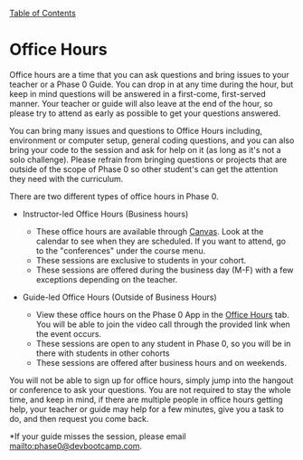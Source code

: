 [Table of Contents](README.md)

# Office Hours

Office hours are a time that you can ask questions and bring issues to your teacher or a Phase 0 Guide. You can drop in at any time during the hour, but keep in mind questions will be answered in a first-come, first-served manner. Your teacher or guide will also leave at the end of the hour, so please try to attend as early as possible to get your questions answered.

You can bring many issues and questions to Office Hours including, environment or computer setup, general coding questions, and you can also bring your code to the session and ask for help on it (as long as it's not a solo challenge). Please refrain from bringing questions or projects that are outside of the scope of Phase 0 so other student's can get the attention they need with the curriculum.

There are two different types of office hours in Phase 0.

- Instructor-led Office Hours (Business hours)
  - These office hours are available through [Canvas](https://devbootcamp.instructure.com). Look at the calendar to see when they are scheduled. If you want to attend, go to the "conferences" under the course menu.
  - These sessions are exclusive to students in your cohort.
  - These sessions are offered during the business day (M-F) with a few exceptions depending on the teacher.

- Guide-led Office Hours (Outside of Business Hours)
  - View these office hours on the Phase 0 App in the [Office Hours](http://phase0.devbootcamp.com/office_hours) tab. You will be able to join the video call through the provided link when the event occurs.
  - These sessions are open to any student in Phase 0, so you will be in there with students in other cohorts
  - These sessions are offered after business hours and on weekends.

You will not be able to sign up for office hours, simply jump into the hangout or conference to ask your questions. You are not required to stay the whole time, and keep in mind, if there are multiple people in office hours getting help, your teacher or guide may help for a few minutes, give you a task to do, and then request you come back.

*If your guide misses the session, please email <mailto:phase0@devbootcamp.com>.


